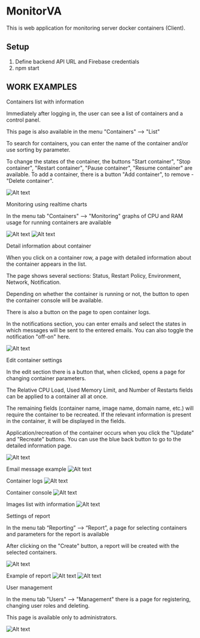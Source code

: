 # MonitorVA
This is web application for monitoring server docker containers (Client).
## Setup
1) Define backend API URL and Firebase credentials
2) npm start

## WORK EXAMPLES
Containers list with information

Immediately after logging in, the user can see a list of containers and a control panel.

This page is also available in the menu "Containers" ⟶ "List"

To search for containers, you can enter the name of the container and/or use sorting by parameter.

To change the states of the container, the buttons "Start container", "Stop container", "Restart container", "Pause container", "Resume container" are available. To add a container, there is a button "Add container", to remove - "Delete container".

![Alt text](https://github.com/AminLexs/monitorVA-frontend/blob/master/screenshots/img.png)

Monitoring using realtime charts

In the menu tab "Containers" ⟶ "Monitoring" graphs of CPU and RAM usage for running containers are available

![Alt text](https://github.com/AminLexs/monitorVA-frontend/blob/master/screenshots/img_1.png)
![Alt text](https://github.com/AminLexs/monitorVA-frontend/blob/master/screenshots/img_2.png)

Detail information about container

When you click on a container row, a page with detailed information about the container appears in the list.

The page shows several sections: Status, Restart Policy, Environment, Network, Notification.

Depending on whether the container is running or not, the button to open the container console will be available.

There is also a button on the page to open container logs.

In the notifications section, you can enter emails and select the states in which messages will be sent to the entered emails.
You can also toggle the notification "off-on" here.

![Alt text](https://github.com/AminLexs/monitorVA-frontend/blob/master/screenshots/img_3.png)

Edit container settings

In the edit section there is a button that, when clicked, opens a page for changing container parameters.

The Relative CPU Load, Used Memory Limit, and Number of Restarts fields can be applied to a container all at once. 

The remaining fields (container name, image name, domain name, etc.) will require the container to be recreated. If the relevant information is present in the container, it will be displayed in the fields.

Application/recreation of the container occurs when you click the "Update" and "Recreate" buttons. You can use the blue back button to go to the detailed information page.

![Alt text](https://github.com/AminLexs/monitorVA-frontend/blob/master/screenshots/img_5.png)

Email message example
![Alt text](https://github.com/AminLexs/monitorVA-frontend/blob/master/screenshots/img_9.png)

Container logs
![Alt text](https://github.com/AminLexs/monitorVA-frontend/blob/master/screenshots/img_6.png)

Container console
![Alt text](https://github.com/AminLexs/monitorVA-frontend/blob/master/screenshots/img_7.png)

Images list with information
![Alt text](https://github.com/AminLexs/monitorVA-frontend/blob/master/screenshots/img_4.png)

Settings of report

In the menu tab “Reporting” ⟶ “Report”, a page for selecting containers and parameters for the report is available

After clicking on the "Create" button, a report will be created with the selected containers.

![Alt text](https://github.com/AminLexs/monitorVA-frontend/blob/master/screenshots/img_10.png)

Example of report
![Alt text](https://github.com/AminLexs/monitorVA-frontend/blob/master/screenshots/img_11.png)
![Alt text](https://github.com/AminLexs/monitorVA-frontend/blob/master/screenshots/img_12.png)

User management

In the menu tab "Users" ⟶ "Management" there is a page for registering, changing user roles and deleting.

This page is available only to administrators.

![Alt text](https://github.com/AminLexs/monitorVA-frontend/blob/master/screenshots/img_8.png)


